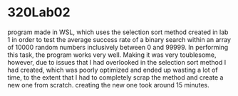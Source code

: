 # 320Lab02

program made in WSL, which uses the selection sort method created in lab 1 in order to test the average success rate of a binary search within an array of 10000 random numbers inclusively between 0 and 99999. In performing this task, the program works very well. Making it was very toublesome, however, due to issues that I had overlooked in the selection sort method I had created, which was poorly optimized and ended up wasting a lot of time, to the extent that I had to completely scrap the method and create a new one from scratch. creating the new one took around 15 minutes.
